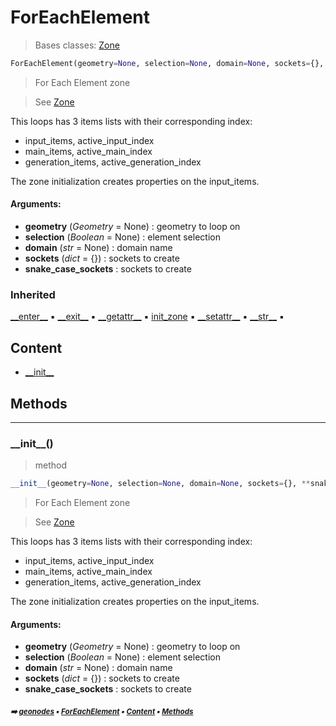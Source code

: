 # ForEachElement

> Bases classes: [Zone](zone.md#zone)

``` python
ForEachElement(geometry=None, selection=None, domain=None, sockets={}, **snake_case_sockets)
```

> For Each Element zone

> See [Zone](zone.md#zone)

This loops has 3 items lists with their corresponding index:
- input_items, active_input_index
- main_items, active_main_index
- generation_items, active_generation_index

The zone initialization creates properties on the input_items.

#### Arguments:
- **geometry** (_Geometry_ = None) : geometry to loop on
- **selection** (_Boolean_ = None) : element selection
- **domain** (_str_ = None) : domain name
- **sockets** (_dict_ = {}) : sockets to create
- **snake_case_sockets** : sockets to create

### Inherited

[\_\_enter__](zone.md#__enter__) :black_small_square: [\_\_exit__](zone.md#__exit__) :black_small_square: [\_\_getattr__](zone.md#__getattr__) :black_small_square: [init_zone](zone.md#init_zone) :black_small_square: [\_\_setattr__](zone.md#__setattr__) :black_small_square: [\_\_str__](zone.md#__str__) :black_small_square:

## Content

- [\_\_init__](foreachelement.md#__init__)

## Methods



----------
### \_\_init__()

> method

``` python
__init__(geometry=None, selection=None, domain=None, sockets={}, **snake_case_sockets)
```

> For Each Element zone

> See [Zone](zone.md#zone)

This loops has 3 items lists with their corresponding index:
- input_items, active_input_index
- main_items, active_main_index
- generation_items, active_generation_index

The zone initialization creates properties on the input_items.

#### Arguments:
- **geometry** (_Geometry_ = None) : geometry to loop on
- **selection** (_Boolean_ = None) : element selection
- **domain** (_str_ = None) : domain name
- **sockets** (_dict_ = {}) : sockets to create
- **snake_case_sockets** : sockets to create

##### <sub>:arrow_right: [geonodes](index.md#geonodes) :black_small_square: [ForEachElement](foreachelement.md#foreachelement) :black_small_square: [Content](foreachelement.md#content) :black_small_square: [Methods](foreachelement.md#methods)</sub>